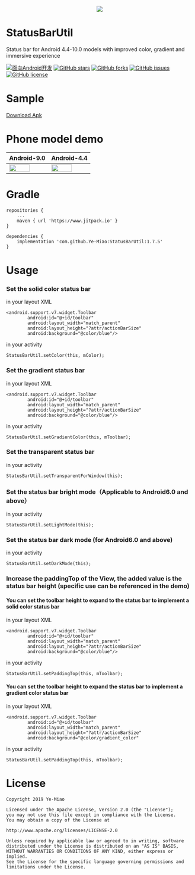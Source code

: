<p align="center"><img src="https://github.com/Ye-Miao/StatusBarUtil/blob/master/img/logo.png"/></p>

# StatusBarUtil
Status bar for Android 4.4-10.0 models with improved color, gradient and immersive experience

[![面向Android开发](https://img.shields.io/badge/%E9%9D%A2%E5%90%91-Android%E5%BC%80%E5%8F%91-%232CC159.svg)]()
[![GitHub stars](https://img.shields.io/github/stars/Ye-Miao/StatusBarUtil.svg)]()
[![GitHub forks](https://img.shields.io/github/forks/Ye-Miao/StatusBarUtil.svg)]()
[![GitHub issues](https://img.shields.io/github/issues/Ye-Miao/StatusBarUtil.svg)]()
[![GitHub license](https://img.shields.io/github/license/Ye-Miao/StatusBarUtil.svg)]()

# Sample
<a href="https://fir.im/scv6">Download Apk</a>

# Phone model demo
| Android-9.0 | Android-4.4 |
|:------------|:------------|
| <img src="https://github.com/Ye-Miao/StatusBarUtil/blob/master/img/Android-9.0-min.gif" width="75%"/> | <img src="https://github.com/Ye-Miao/StatusBarUtil/blob/master/img/Android-4.4-min.gif" width="75%"/> |

# Gradle
```
repositories {
    ...
    maven { url 'https://www.jitpack.io' }
}

dependencies {
    implementation 'com.github.Ye-Miao:StatusBarUtil:1.7.5'
}
```
# Usage
### Set the solid color status bar
in your layout XML
```
<android.support.v7.widget.Toolbar
        android:id="@+id/toolbar"
        android:layout_width="match_parent"
        android:layout_height="?attr/actionBarSize"
        android:background="@color/blue"/>
```
in your activity
```
StatusBarUtil.setColor(this, mColor);
```
### Set the gradient status bar
in your layout XML
```
<android.support.v7.widget.Toolbar
        android:id="@+id/toolbar"
        android:layout_width="match_parent"
        android:layout_height="?attr/actionBarSize"
        android:background="@color/blue"/>
```
in your activity
```
StatusBarUtil.setGradientColor(this, mToolbar);
```
### Set the transparent status bar
in your activity
```
StatusBarUtil.setTransparentForWindow(this);
```
### Set the status bar bright mode（Applicable to Android6.0 and above）
in your activity
```
StatusBarUtil.setLightMode(this);
```
### Set the status bar dark mode (for Android6.0 and above)
in your activity
```
StatusBarUtil.setDarkMode(this);
```
### Increase the paddingTop of the View, the added value is the status bar height (specific use can be referenced in the demo)
#### You can set the toolbar height to expand to the status bar to implement a solid color status bar
in your layout XML
```
<android.support.v7.widget.Toolbar
        android:id="@+id/toolbar"
        android:layout_width="match_parent"
        android:layout_height="?attr/actionBarSize"
        android:background="@color/blue"/>
```
in your activity
```
StatusBarUtil.setPaddingTop(this, mToolbar);
```
#### You can set the toolbar height to expand the status bar to implement a gradient color status bar
in your layout XML
```
<android.support.v7.widget.Toolbar
        android:id="@+id/toolbar"
        android:layout_width="match_parent"
        android:layout_height="?attr/actionBarSize"
        android:background="@color/gradient_color"
```
in your activity
```
StatusBarUtil.setPaddingTop(this, mToolbar);
```
# License
```
Copyright 2019 Ye-Miao

Licensed under the Apache License, Version 2.0 (the "License");
you may not use this file except in compliance with the License.
You may obtain a copy of the License at

http://www.apache.org/licenses/LICENSE-2.0

Unless required by applicable law or agreed to in writing, software
distributed under the License is distributed on an "AS IS" BASIS,
WITHOUT WARRANTIES OR CONDITIONS OF ANY KIND, either express or implied.
See the License for the specific language governing permissions and
limitations under the License.


